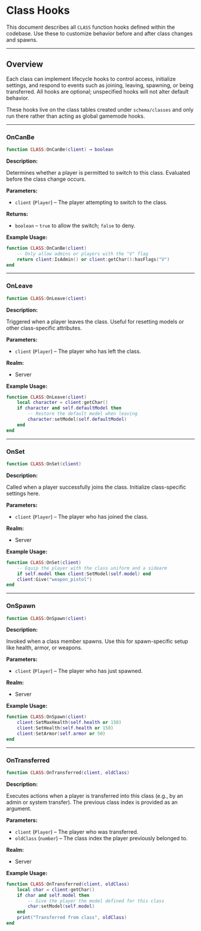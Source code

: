 # Class Hooks

This document describes all `CLASS` function hooks defined within the codebase. Use these to customize behavior before and after class changes and spawns.

---

## Overview

Each class can implement lifecycle hooks to control access, initialize settings, and respond to events such as joining, leaving, spawning, or being transferred. All hooks are optional; unspecified hooks will not alter default behavior.

These hooks live on the class tables created under `schema/classes` and only run there rather than acting as global gamemode hooks.

---

### OnCanBe

```lua
function CLASS:OnCanBe(client) → boolean
```

**Description:**

Determines whether a player is permitted to switch to this class. Evaluated before the class change occurs.

**Parameters:**

* `client` (`Player`) – The player attempting to switch to the class.


**Returns:**

* `boolean` – `true` to allow the switch; `false` to deny.


**Example Usage:**

```lua
function CLASS:OnCanBe(client)
    -- Only allow admins or players with the "V" flag
    return client:IsAdmin() or client:getChar():hasFlags("V")
end
```

---

### OnLeave

```lua
function CLASS:OnLeave(client)
```

**Description:**

Triggered when a player leaves the class. Useful for resetting models or other class-specific attributes.

**Parameters:**

* `client` (`Player`) – The player who has left the class.


**Realm:**

* Server


**Example Usage:**

```lua
function CLASS:OnLeave(client)
    local character = client:getChar()
    if character and self.defaultModel then
        -- Restore the default model when leaving
        character:setModel(self.defaultModel)
    end
end
```

---

### OnSet

```lua
function CLASS:OnSet(client)
```

**Description:**

Called when a player successfully joins the class. Initialize class-specific settings here.

**Parameters:**

* `client` (`Player`) – The player who has joined the class.


**Realm:**

* Server


**Example Usage:**

```lua
function CLASS:OnSet(client)
    -- Equip the player with the class uniform and a sidearm
    if self.model then client:SetModel(self.model) end
    client:Give("weapon_pistol")
end
```

---

### OnSpawn

```lua
function CLASS:OnSpawn(client)
```

**Description:**

Invoked when a class member spawns. Use this for spawn-specific setup like health, armor, or weapons.

**Parameters:**

* `client` (`Player`) – The player who has just spawned.


**Realm:**

* Server


**Example Usage:**

```lua
function CLASS:OnSpawn(client)
    client:SetMaxHealth(self.health or 150)
    client:SetHealth(self.health or 150)
    client:SetArmor(self.armor or 50)
end
```

---

### OnTransferred

```lua
function CLASS:OnTransferred(client, oldClass)
```

**Description:**

Executes actions when a player is transferred into this class (e.g., by an admin or system transfer). The previous class index is provided as an argument.

**Parameters:**

* `client` (`Player`) – The player who was transferred.
* `oldClass` (`number`) – The class index the player previously belonged to.


**Realm:**

* Server


**Example Usage:**

```lua
function CLASS:OnTransferred(client, oldClass)
    local char = client:getChar()
    if char and self.model then
        -- Give the player the model defined for this class
        char:setModel(self.model)
    end
    print("Transferred from class", oldClass)
end
```

